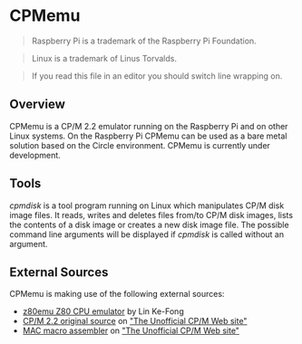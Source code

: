 CPMemu
======

> Raspberry Pi is a trademark of the Raspberry Pi Foundation.

> Linux is a trademark of Linus Torvalds.

> If you read this file in an editor you should switch line wrapping on.

Overview
--------

CPMemu is a CP/M 2.2 emulator running on the Raspberry Pi and on other Linux systems. On the Raspberry Pi CPMemu can be used as a bare metal solution based on the Circle environment. CPMemu is currently under development.

Tools
-----

*cpmdisk* is a tool program running on Linux which manipulates CP/M disk image files. It reads, writes and deletes files from/to CP/M disk images, lists the contents of a disk image or creates a new disk image file. The possible command line arguments will be displayed if *cpmdisk* is called without an argument.

External Sources
----------------

CPMemu is making use of the following external sources:

* [z80emu Z80 CPU emulator](https://github.com/anotherlin/z80emu/) by Lin Ke-Fong
* [CP/M 2.2 original source](http://www.cpm.z80.de/download/cpm2-plm.zip) on ["The Unofficial CP/M Web site"](http://www.cpm.z80.de/)
* [MAC macro assembler](http://www.cpm.z80.de/download/mac-b.zip) on ["The Unofficial CP/M Web site"](http://www.cpm.z80.de/)
